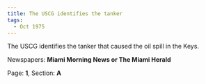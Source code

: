 ```yaml
---  
title: The USCG identifies the tanker  
tags:  
  - Oct 1975  
---  
```

  
The USCG identifies the tanker that caused the oil spill in the Keys.  
  
Newspapers: **Miami Morning News or The Miami Herald**  
  
Page: **1**, Section: **A** 
